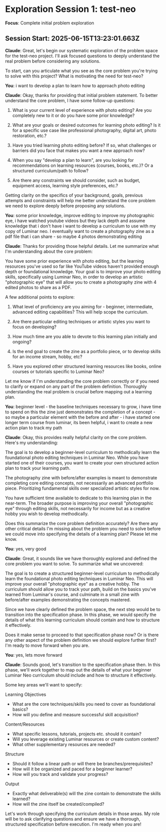 # Exploration Session 1: test-neo

**Focus**: Complete initial problem exploration

## Session Start: 2025-06-15T13:23:01.663Z

**Claude**: Great, let's begin our systematic exploration of the problem space for the test-neo project. I'll ask focused questions to deeply understand the real problem before considering any solutions.

To start, can you articulate what you see as the core problem you're trying to solve with this project? What is motivating the need for test-neo?

**You**: i want to develop a plan to learn how to approach photo editing 

**Claude**: Okay, thanks for providing that initial problem statement. To better understand the core problem, I have some follow-up questions:

1. What is your current level of experience with photo editing? Are you completely new to it or do you have some prior knowledge?

2. What are your goals or desired outcomes for learning photo editing? Is it for a specific use case like professional photography, digital art, photo restoration, etc.?

3. Have you tried learning photo editing before? If so, what challenges or barriers did you face that makes you want a new approach now?

4. When you say "develop a plan to learn", are you looking for recommendations on learning resources (courses, books, etc.)? Or a structured curriculum/path to follow?

5. Are there any constraints we should consider, such as budget, equipment access, learning style preferences, etc.?

Getting clarity on the specifics of your background, goals, previous attempts and constraints will help me better understand the core problem we need to explore deeply before proposing any solutions.

**You**: some prior knowledge, improve editing to improve my photographic eye, i have watched youtube videos but they lack depth and assume knowledge that i don't have i want to develop a curriculum to use with my copy of Luminar neo.  I eventually want to create a photography zine as a pdf file that i can share - so maybe 4 photos demonstrating editing

**Claude**: Thanks for providing those helpful details. Let me summarize what I'm understanding about the core problem:

You have some prior experience with photo editing, but the learning resources you've used so far like YouTube videos haven't provided enough depth or foundational knowledge. Your goal is to improve your photo editing skills, specifically using Luminar Neo, in order to develop an artistic "photographic eye" that will allow you to create a photography zine with 4 edited photos to share as a PDF.

A few additional points to explore:

1. What level of proficiency are you aiming for - beginner, intermediate, advanced editing capabilities? This will help scope the curriculum.

2. Are there particular editing techniques or artistic styles you want to focus on developing?

3. How much time are you able to devote to this learning plan initially and ongoing?

4. Is the end goal to create the zine as a portfolio piece, or to develop skills for an income stream, hobby, etc?

5. Have you explored other structured learning resources like books, online courses or tutorials specific to Luminar Neo?

Let me know if I'm understanding the core problem correctly or if you need to clarify or expand on any part of the problem definition. Thoroughly understanding the real problem is crucial before mapping out a learning plan.

**You**: beginner level - the baseline techniques necessary to grow, i have time to spend on this the zine just demonstrates the completion of a concept - so maybe a particular element with the before and after - i have started one longer term course from luminar, its been helpful, i want to create a new action plan to track my path

**Claude**: Okay, this provides really helpful clarity on the core problem. Here's my understanding:

The goal is to develop a beginner-level curriculum to methodically learn the foundational photo editing techniques in Luminar Neo. While you have started one of their courses, you want to create your own structured action plan to track your learning path.

The photography zine with before/after examples is meant to demonstrate completing core editing concepts, not necessarily an advanced portfolio piece. Prioritizing fundamental skills over specialized artistic styles for now.

You have sufficient time available to dedicate to this learning plan in the near-term. The broader purpose is improving your overall "photographic eye" through editing skills, not necessarily for income but as a creative hobby you wish to develop methodically.

Does this summarize the core problem definition accurately? Are there any other critical details I'm missing about the problem you need to solve before we could move into specifying the details of a learning plan? Please let me know.

**You**: yes, very good

**Claude**: Great, it sounds like we have thoroughly explored and defined the core problem you want to solve. To summarize what we uncovered:

The goal is to create a structured beginner-level curriculum to methodically learn the foundational photo editing techniques in Luminar Neo. This will improve your overall "photographic eye" as a creative hobby. The curriculum should allow you to track your path, build on the basics you've learned from Luminar's course, and culminate in a small zine with before/after examples demonstrating the concepts mastered.

Since we have clearly defined the problem space, the next step would be to transition into the specification phase. In this phase, we would specify the details of what this learning curriculum should contain and how to structure it effectively.

Does it make sense to proceed to that specification phase now? Or is there any other aspect of the problem definition we should explore further first? I'm ready to move forward when you are.

**You**: yes, lets move forward

**Claude**: Sounds good, let's transition to the specification phase then. In this phase, we'll work together to map out the details of what your beginner Luminar Neo curriculum should include and how to structure it effectively.

Some key areas we'll want to specify:

Learning Objectives
- What are the core techniques/skills you need to cover as foundational basics?
- How will you define and measure successful skill acquisition?

Content/Resources
- What specific lessons, tutorials, projects etc. should it contain?
- Will you leverage existing Luminar resources or create custom content?
- What other supplementary resources are needed?

Structure
- Should it follow a linear path or will there be branches/prerequisites?
- How will it be organized and paced for a beginner learner?
- How will you track and validate your progress?

Output
- Exactly what deliverable(s) will the zine contain to demonstrate the skills learned?
- How will the zine itself be created/compiled?

Let's work through specifying the curriculum details in those areas. My role will be to ask clarifying questions and ensure we have a thorough, structured specification before execution. I'm ready when you are!


